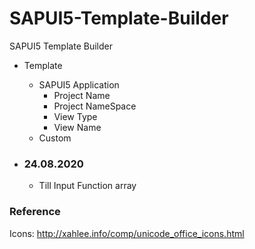 # SAPUI5-Template-Builder
SAPUI5 Template Builder

+ Template
  + SAPUI5 Application
    + Project Name
    + Project NameSpace
    + View Type
    + View Name
  + Custom
  

+ ### 24.08.2020
  + Till Input Function array

### Reference
Icons: 
http://xahlee.info/comp/unicode_office_icons.html
